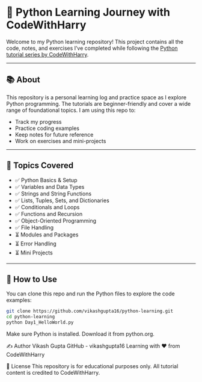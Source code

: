 # 🐍 Python Learning Journey with CodeWithHarry

Welcome to my Python learning repository! This project contains all the code, notes, and exercises I’ve completed while following the [Python tutorial series by CodeWithHarry](https://youtu.be/UrsmFxEIp5k?si=M85kZK-seVB-wPja).

---

## 📚 About

This repository is a personal learning log and practice space as I explore Python programming. The tutorials are beginner-friendly and cover a wide range of foundational topics. I am using this repo to:

- Track my progress
- Practice coding examples
- Keep notes for future reference
- Work on exercises and mini-projects

---

## 🚀 Topics Covered

- ✅ Python Basics & Setup
- ✅ Variables and Data Types
- ✅ Strings and String Functions
- ✅ Lists, Tuples, Sets, and Dictionaries
- ✅ Conditionals and Loops
- ✅ Functions and Recursion
- ✅ Object-Oriented Programming
- ✅ File Handling
- ⏳ Modules and Packages
- ⏳ Error Handling
- ⏳ Mini Projects

---

## 📌 How to Use

You can clone this repo and run the Python files to explore the code examples:

```bash
git clone https://github.com/vikashgupta16/python-learning.git
cd python-learning
python Day1_HelloWorld.py
```
Make sure Python is installed. Download it from python.org.

✍️ Author
Vikash Gupta
GitHub - vikashgupta16
Learning with ❤️ from CodeWithHarry


📖 License
This repository is for educational purposes only. All tutorial content is credited to CodeWithHarry.

